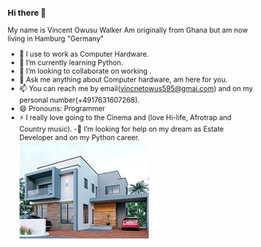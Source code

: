 ### Hi there 👋
My name is Vincent Owusu Walker
Am originally from Ghana but am now living in Hamburg "Germany"

- 🔭 I use to work as  Computer Hardware.
- 🌱 I’m currently learning Python.
- 👯 I’m looking to collaborate on working .
- 💬 Ask me anything about Computer hardware, am here for you.
- 📫 You can reach me by email(vincnetowus595@gmai.com) and on my personal number(+4917631607268).
- 😄 Pronouns: Programmer
- ⚡ I really love going to the Cinema and (love Hi-life, Afrotrap and Country music).
-🤔 I’m looking for help on my dream as Estate Developer and on my Python career.
![Alt text](image.png)
